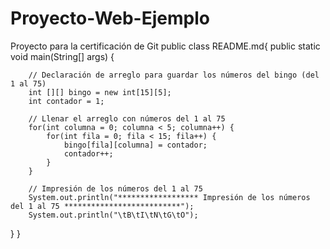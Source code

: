 # Proyecto-Web-Ejemplo
Proyecto para la certificación de Git
public class README.md{
 public static void main(String[] args) {
        
        // Declaración de arreglo para guardar los números del bingo (del 1 al 75)
        int [][] bingo = new int[15][5];
        int contador = 1;

        // Llenar el arreglo con números del 1 al 75
        for(int columna = 0; columna < 5; columna++) {
            for(int fila = 0; fila < 15; fila++) {
                bingo[fila][columna] = contador;
                contador++;
            }
        }

        // Impresión de los números del 1 al 75
        System.out.println("****************** Impresión de los números del 1 al 75 **************************");
        System.out.println("\tB\tI\tN\tG\tO");
        
 }
 }